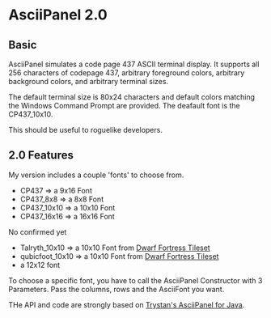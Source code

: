 AsciiPanel 2.0
==============

## Basic
AsciiPanel simulates a code page 437 ASCII terminal display. It supports all
256 characters of codepage 437, arbitrary foreground colors, arbitrary
background colors, and arbitrary terminal sizes.

The default terminal size is 80x24 characters and default colors matching the
Windows Command Prompt are provided. The deafault font is the CP437_10x10.

This should be useful to roguelike developers.

## 2.0 Features

My version includes a couple 'fonts' to choose from. 
- CP437 => a 9x16 Font
- CP437_8x8 => a 8x8 Font
- CP437_10x10 => a 10x10 Font
- CP437_16x16 => a 16x16 Font

No confirmed yet
- Talryth_10x10 => a 10x10 Font from [Dwarf Fortress Tileset](http://dwarffortresswiki.org/Tileset_repository)
- qubicfoot_10x10 => a 10x10 Font from [Dwarf Fortress Tileset](http://dwarffortresswiki.org/Tileset_repository)
- a 12x12 font

To choose a specific font, you have to call the AsciiPanel Constructor with 3 Parameters. 
Pass the columns, rows and the AsciiFont you want.


THe API and code are strongly based on [Trystan's AsciiPanel for Java](https://github.com/trystan/AsciiPanel).
